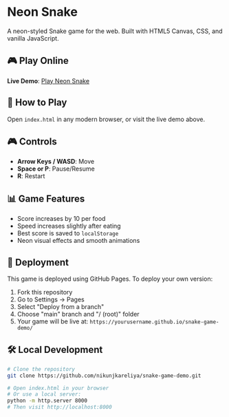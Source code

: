 # Neon Snake

A neon-styled Snake game for the web. Built with HTML5 Canvas, CSS, and vanilla JavaScript.

## 🎮 Play Online

**Live Demo**: [Play Neon Snake](https://nikunjkareliya.github.io/snake-game-demo/)

## 🎯 How to Play

Open `index.html` in any modern browser, or visit the live demo above.

## 🎮 Controls

- **Arrow Keys / WASD**: Move
- **Space or P**: Pause/Resume
- **R**: Restart

## 📊 Game Features

- Score increases by 10 per food
- Speed increases slightly after eating
- Best score is saved to `localStorage`
- Neon visual effects and smooth animations

## 🚀 Deployment

This game is deployed using GitHub Pages. To deploy your own version:

1. Fork this repository
2. Go to Settings → Pages
3. Select "Deploy from a branch"
4. Choose "main" branch and "/ (root)" folder
5. Your game will be live at: `https://yourusername.github.io/snake-game-demo/`

## 🛠️ Local Development

```bash
# Clone the repository
git clone https://github.com/nikunjkareliya/snake-game-demo.git

# Open index.html in your browser
# Or use a local server:
python -m http.server 8000
# Then visit http://localhost:8000
```

